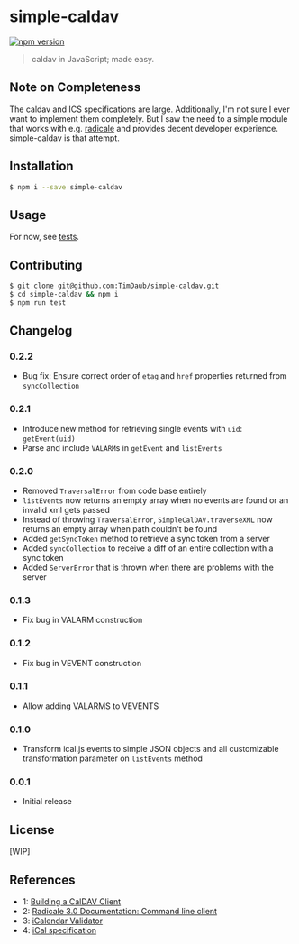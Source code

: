 # simple-caldav

[![npm version](https://badge.fury.io/js/simple-caldav.svg)](https://badge.fury.io/js/simple-caldav)

> caldav in JavaScript; made easy.

## Note on Completeness

The caldav and ICS specifications are large. Additionally, I'm not sure I ever
want to implement them completely. But I saw the need to a simple module that
works with e.g. [radicale](https://radicale.org/3.0.html) and provides decent
developer experience. simple-caldav is that attempt.

## Installation

```bash
$ npm i --save simple-caldav
```

## Usage

For now, see [tests](./test/index.test.js).

## Contributing

```bash
$ git clone git@github.com:TimDaub/simple-caldav.git
$ cd simple-caldav && npm i
$ npm run test
```

## Changelog

### 0.2.2

- Bug fix: Ensure correct order of `etag` and `href` properties returned from
  `syncCollection`

### 0.2.1

- Introduce new method for retrieving single events with `uid`: `getEvent(uid)`
- Parse and include `VALARM`s in `getEvent` and `listEvents`

### 0.2.0

- Removed `TraversalError` from code base entirely
- `listEvents` now returns an empty array when no events are found or an invalid
xml gets passed
- Instead of throwing `TraversalError`, `SimpleCalDAV.traverseXML` now returns
an empty array when path couldn't be found
- Added `getSyncToken` method to retrieve a sync token from a server
- Added `syncCollection` to receive a diff of an entire collection with a sync
token
- Added `ServerError` that is thrown when there are problems with the server

### 0.1.3

- Fix bug in VALARM construction

### 0.1.2

- Fix bug in VEVENT construction

### 0.1.1

- Allow adding VALARMS to VEVENTS

### 0.1.0

- Transform ical.js events to simple JSON objects and all customizable
transformation parameter on `listEvents` method

### 0.0.1

- Initial release

## License

[WIP]

## References

- 1: [Building a CalDAV Client](https://sabre.io/dav/building-a-caldav-client/)
- 2: [Radicale 3.0 Documentation: Command line client](https://radicale.org/3.0.html#documentation/supported-clients/command-line)
- 3: [iCalendar Validator](https://icalendar.org/validator.html)
- 4: [iCal specification](https://tools.ietf.org/html/rfc5545)
